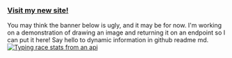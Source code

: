 ### [Visit my new site!](https://moefingers.github.io)
You may think the banner below is ugly, and it may be for now. I'm working on a demonstration of drawing an image and returning it on an endpoint so I can put it here! Say hello to dynamic information in github readme md.
[![Typing race stats from an api](https://moefingers.vercel.app/api/image-gen/racer-stats/bigmoemoney)](https://www.nitrotype.com/racer/bigmoemoney)
